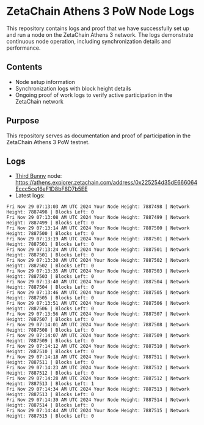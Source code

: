 # ZetaChain Athens 3 PoW Node Logs
This repository contains logs and proof that we have successfully set up and run a node on the ZetaChain Athens 3 network. The logs demonstrate continuous node operation, including synchronization details and performance.

## Contents
- Node setup information
- Synchronization logs with block height details
- Ongoing proof of work logs to verify active participation in the ZetaChain network

## Purpose
This repository serves as documentation and proof of participation in the ZetaChain Athens 3 PoW testnet.

## Logs

- [Third Bunny](https://thirdbunny.xyz/) node: https://athens.explorer.zetachain.com/address/0x225254d35dE666064Eccc5ce16eF1D8bF8D7b5EE
- Latest logs:
```
Fri Nov 29 07:13:03 AM UTC 2024 Your Node Height: 7887498 | Network Height: 7887498 | Blocks Left: 0
Fri Nov 29 07:13:08 AM UTC 2024 Your Node Height: 7887499 | Network Height: 7887499 | Blocks Left: 0
Fri Nov 29 07:13:14 AM UTC 2024 Your Node Height: 7887500 | Network Height: 7887500 | Blocks Left: 0
Fri Nov 29 07:13:19 AM UTC 2024 Your Node Height: 7887501 | Network Height: 7887501 | Blocks Left: 0
Fri Nov 29 07:13:24 AM UTC 2024 Your Node Height: 7887501 | Network Height: 7887501 | Blocks Left: 0
Fri Nov 29 07:13:30 AM UTC 2024 Your Node Height: 7887502 | Network Height: 7887502 | Blocks Left: 0
Fri Nov 29 07:13:35 AM UTC 2024 Your Node Height: 7887503 | Network Height: 7887503 | Blocks Left: 0
Fri Nov 29 07:13:40 AM UTC 2024 Your Node Height: 7887504 | Network Height: 7887504 | Blocks Left: 0
Fri Nov 29 07:13:46 AM UTC 2024 Your Node Height: 7887505 | Network Height: 7887505 | Blocks Left: 0
Fri Nov 29 07:13:51 AM UTC 2024 Your Node Height: 7887506 | Network Height: 7887506 | Blocks Left: 0
Fri Nov 29 07:13:56 AM UTC 2024 Your Node Height: 7887507 | Network Height: 7887507 | Blocks Left: 0
Fri Nov 29 07:14:01 AM UTC 2024 Your Node Height: 7887508 | Network Height: 7887508 | Blocks Left: 0
Fri Nov 29 07:14:07 AM UTC 2024 Your Node Height: 7887509 | Network Height: 7887509 | Blocks Left: 0
Fri Nov 29 07:14:12 AM UTC 2024 Your Node Height: 7887510 | Network Height: 7887510 | Blocks Left: 0
Fri Nov 29 07:14:18 AM UTC 2024 Your Node Height: 7887511 | Network Height: 7887511 | Blocks Left: 0
Fri Nov 29 07:14:23 AM UTC 2024 Your Node Height: 7887512 | Network Height: 7887512 | Blocks Left: 0
Fri Nov 29 07:14:28 AM UTC 2024 Your Node Height: 7887512 | Network Height: 7887513 | Blocks Left: 1
Fri Nov 29 07:14:34 AM UTC 2024 Your Node Height: 7887513 | Network Height: 7887513 | Blocks Left: 0
Fri Nov 29 07:14:39 AM UTC 2024 Your Node Height: 7887514 | Network Height: 7887514 | Blocks Left: 0
Fri Nov 29 07:14:44 AM UTC 2024 Your Node Height: 7887515 | Network Height: 7887515 | Blocks Left: 0
```
